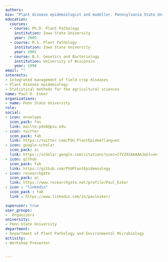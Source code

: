 ```yaml
---
authors:
bio: "Plant disease epidemiologist and modeller. Pennsylvania State University, USA"
education:
  courses:
  - course: Ph.D. Plant Pathology
    institution: Iowa State University
    year: 2005
  - course: M.S. Plant Pathology
    institution: Iowa State University
    year: 2001
  - course: B.S. Genetics and Bacteriology
    institution: University of Wisconsin
    year: 1998
email: ""
interests:
- Integrated management of field crop diseases
- Plant disease epidemiology
- Statistical methods for the agricultural sciences
name: Paul D. Esker
organizations: 
- name: Penn State University
role: 
social:
- icon: envelope
  icon_pack: fas
  link: mailto:pde6@psu.edu
- icon: twitter
  icon_pack: fab
  link: https://twitter.com/PSU_PlantEpidem?lang=en
- icon: google-scholar
  icon_pack: ai
  link: https://scholar.google.com/citations?user=CTVZ92AAAAAJ&hl=en
- icon: github
  icon_pack: fab
  link: https://github.com/PSUPlantEpidemiology
- icon: researchgate
  icon_pack: ai
  link: https://www.researchgate.net/profile/Paul_Esker
- icon : "linkedin"
  icon_pack : fab
  link : https://www.linkedin.com/in/paulesker/

superuser: true
user_groups:
-  Organizers
university:
- Penn State University
department:
- Department of Plant Pathology and Environmental Microbiology
activity:
- Workshop Presenter


---
```



